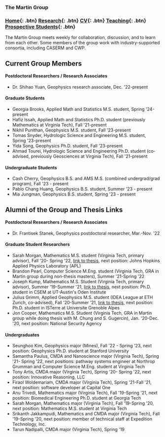 ### The Martin Group

### [Home](https://eileenrmartin.github.io){: .btn}        [Research](/research){: .btn}      [CV](/docs/ermartin_CV.pdf){: .btn}    [Teaching](/teaching){: .btn} 	[Prospective Students](/prospectiveStudents){: .btn} 

The Martin Group meets weekly for collaboration, discussion, and to learn from each other. Some members of the group work with industry-supported consortia, including CASERM and CWP. 


## Current Group Members


#### Postdoctoral Researchers / Research Associates
* Dr. Shihao Yuan, Geophysics research associate, Dec. '22-present

#### Graduate Students
* Georgia Brooks, Applied Math and Statistics M.S. student, Spring '24-present
* Hafiz Issah, Applied Math and Statistics Ph.D. student (previously Mathematics at Virginia Tech), Fall '21-present
* Nikhil Punithan, Geophysics M.S. student, Fall '23-present
* Tomas Snyder, Hydrologic Science and Engineering M.S. student, Spring '23-present
* Yida Song, Geophysics Ph.D. student, Fall '23-present
* Ahmad Tourei, Hydrologic Science and Engineering Ph.D. student (co-advised, previously Geosciences at Virginia Tech), Fall '21-present

#### Undergraduate Students
* Cash Cherry, Geophysics B.S. and AMS M.S. (combined undergrad/grad program), Fall '23 - present
* Pablo Chang Huang, Geophysics B.S. student, Summer '23 - present
* Mia Jungman, Geophysics B.S. student, Spring '23 - present


## Alumni of the Group and Thesis Links

#### Postdoctoral Researchers / Research Associates
* Dr. Frantisek Stanek, Geophysics postdoctoral researcher, Mar.-Nov. '22

#### Graduate Student Researchers
* Sarah Morgan, Mathematics M.S. student (Virginia Tech, primary advisor), Fall '20- Spring '22, [link to thesis](https://vtechworks.lib.vt.edu/handle/10919/110376), next position: Johns Hopkins Applied Physics Laboratory (APL)
* Brandon Pearl, Computer Science M.Eng. student (Virginia Tech, GRA in Martin group during non-thesis masters), Summer '21-Spring '22
* Joseph Kump, Mathematics M.S. Student (Virginia Tech, primary advisor), Summer '19-Summer '21, [link to thesis](https://vtechworks.lib.vt.edu/handle/10919/103864), next position: Ph.D. student in CSEM at UT-Austin's Oden Institute
* Julius Grimm, Applied Geophysics M.S. student (IDEA League at ETH Zurich, co-advised), Fall '20-Summer '21, [link to thesis](http://resolver.tudelft.nl/uuid:b98362cd-ab70-4158-9055-733e86d29b13), next position: Ph.D. student in ISTerre at Universite Grenoble Alpes
* Jon Cooper, Mathematics M.S. Student (Virginia Tech, GRA in Martin group while doing thesis with M. Chung and S. Gugercin), Jan. '20-Dec. '20, next position: National Security Agency


#### Undergraduates
* Seunghoo Kim, Geophysics major (Mines), Fall '22 - Spring '23, next position: Geophysics Ph.D. student at Stanford University
* Samantha Paulus, CMDA and Nanoscience major (Virginia Tech), Spring '21- Spring '22, next positions: pathway systems engineer at Northrop Grumman and Computer Science M.Eng. student at Virginia Tech
* Tony Artis, CMDA major (Virginia Tech), Spring '20- Spring '22, next position: Innovative Reasoning, LLC
* Firaol Woldemariam, CMDA major (Virginia Tech), Spring '21-Fall '21, next position: software developer at Capital One
* Anu Trivedi, Mathematics major (Virginia Tech), Fall '19-Spring '21, next position: Biomedical Engineering Ph.D. student at Georgia Tech
* Sarah Morgan, Mathematics major (Virginia Tech), Fall '19-Spring '20, next position: Mathematics M.S. student at Virginia Tech
* Srikanth Jakkampudi, Mathematics and CMDA major (Virginia Tech), Fall '19-Spring '20, next position: member of technical staff at Expedition Technology, Inc.
* Tarun Nadipalli, CMDA major (Virginia Tech), Spring '19
